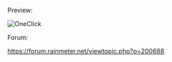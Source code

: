 Preview:


![OneClick](https://user-images.githubusercontent.com/46109964/167267051-8b4cc639-c1d1-4116-837c-099a152377e1.png)



Forum:

https://forum.rainmeter.net/viewtopic.php?p=200688
